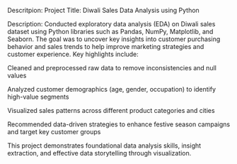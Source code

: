 Descritpion:
Project Title: Diwali Sales Data Analysis using Python

Description:
Conducted exploratory data analysis (EDA) on Diwali sales dataset using Python libraries such as Pandas, NumPy, Matplotlib, and Seaborn. The goal was to uncover key insights into customer purchasing behavior and sales trends to help improve marketing strategies and customer experience.
Key highlights include:

Cleaned and preprocessed raw data to remove inconsistencies and null values

Analyzed customer demographics (age, gender, occupation) to identify high-value segments

Visualized sales patterns across different product categories and cities

Recommended data-driven strategies to enhance festive season campaigns and target key customer groups

This project demonstrates foundational data analysis skills, insight extraction, and effective data storytelling through visualization.


